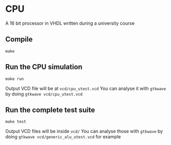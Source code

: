 # CPU
A 16 bit processor in VHDL written during a university course

## Compile

``make``

## Run the CPU simulation

``make run``

Output VCD file will be at ``vcd/cpu_utest.vcd``
You can analyse it with ``gtkwave`` by doing ``gtkwave vcd/cpu_utest.vcd``

## Run the complete test suite

``make test``

Output VCD files will be inside ``vcd/``
You can analyse those with ``gtkwave`` by doing ``gtkwave vcd/generic_alu_utest.vcd`` for example
